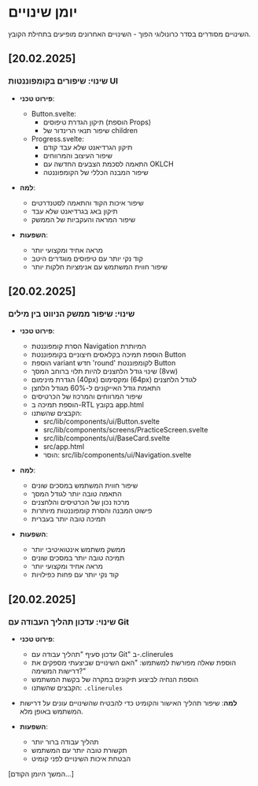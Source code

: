 # יומן שינויים

השינויים מסודרים בסדר כרונולוגי הפוך - השינויים האחרונים מופיעים בתחילת הקובץ.

## [20.02.2025]

### שינוי: שיפורים בקומפוננטות UI

- **פירוט טכני**:

  - Button.svelte:
    - תיקון הגדרת טיפוסים (הוספת Props)
    - שיפור תנאי הרינדור של children
  - Progress.svelte:
    - תיקון הגרדיאנט שלא עבד קודם
    - שיפור העיצוב והמרווחים
    - התאמה לסכמת הצבעים החדשה עם OKLCH
    - שיפור המבנה הכללי של הקומפוננטה

- **למה**:

  - שיפור איכות הקוד והתאמה לסטנדרטים
  - תיקון באג בגרדיאנט שלא עבד
  - שיפור המראה והעקביות של הממשק

- **השפעות**:
  - מראה אחיד ומקצועי יותר
  - קוד נקי יותר עם טיפוסים מוגדרים היטב
  - שיפור חווית המשתמש עם אנימציות חלקות יותר

## [20.02.2025]

### שינוי: שיפור ממשק הניווט בין מילים

- **פירוט טכני**:

  - הסרת קומפוננטת Navigation המיותרת
  - הוספת תמיכה בקלאסים חיצוניים בקומפוננטת Button
  - הוספת variant חדש 'round' לקומפוננטת Button
  - שינוי גודל הלחצנים להיות תלוי ברוחב המסך (8vw)
  - הגדרת מינימום (40px) ומקסימום (64px) לגודל הלחצנים
  - התאמת גודל האייקונים ל-60% מגודל הלחצן
  - שיפור המרווחים והמרכוז של הכרטיסים
  - הוספת תמיכה ב-RTL בקובץ app.html
  - הקבצים שהשתנו:
    - src/lib/components/ui/Button.svelte
    - src/lib/components/screens/PracticeScreen.svelte
    - src/lib/components/ui/BaseCard.svelte
    - src/app.html
    - הוסר: src/lib/components/ui/Navigation.svelte

- **למה**:

  - שיפור חווית המשתמש במסכים שונים
  - התאמה טובה יותר לגודל המסך
  - מרכוז נכון של הכרטיסים והלחצנים
  - פישוט המבנה והסרת קומפוננטות מיותרות
  - תמיכה טובה יותר בעברית

- **השפעות**:
  - ממשק משתמש אינטואיטיבי יותר
  - תמיכה טובה יותר במסכים שונים
  - מראה אחיד ומקצועי יותר
  - קוד נקי יותר עם פחות כפילויות

## [20.02.2025]

### שינוי: עדכון תהליך העבודה עם Git

- **פירוט טכני**:

  - עדכון סעיף "תהליך עבודה עם Git" ב-.clinerules
  - הוספת שאלה מפורשת למשתמש: "האם השינויים שביצעתי מספקים את דרישות המשימה?"
  - הוספת הנחיה לביצוע תיקונים במקרה של בקשת המשתמש
  - הקבצים שהשתנו: `.clinerules`

- **למה**:
  שיפור תהליך האישור והקומיט כדי להבטיח שהשינויים עונים על דרישות המשתמש באופן מלא.

- **השפעות**:
  - תהליך עבודה ברור יותר
  - תקשורת טובה יותר עם המשתמש
  - הבטחת איכות השינויים לפני קומיט

[המשך היומן הקודם...]
